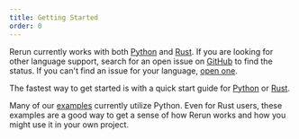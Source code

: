 ```yaml
---
title: Getting Started
order: 0
---
```


Rerun currently works with both [Python](/getting-started/logging-python) and [Rust](/getting-started/logging-rust).
If you are looking for other language support, search for an open issue on [GitHub](https://github.com/rerun-io/rerun/issues) to find the status. If you can't find an issue for your language, [open one](https://github.com/rerun-io/rerun/issues/new/choose).

The fastest way to get started is with a quick start guide for [Python](/getting-started/python) or [Rust](/getting-started/rust).

Many of our [examples](/getting-started/examples) currently utilize Python. Even for
Rust users, these examples are a good way to get a sense of how Rerun works and how you might use it in your own
project.
